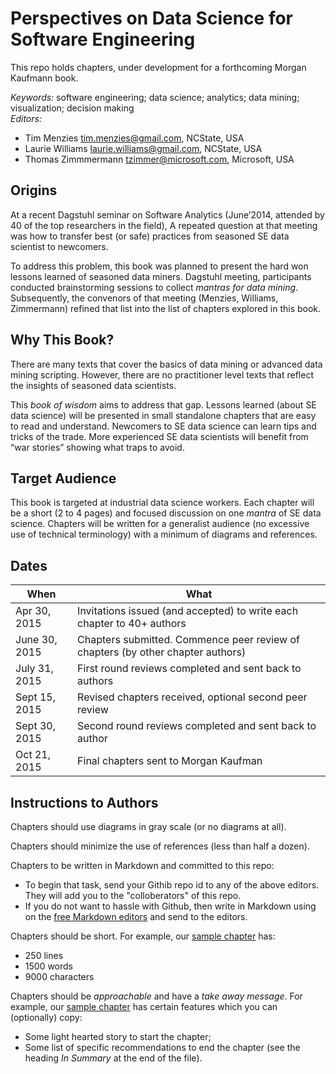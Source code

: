 # Perspectives on Data Science for Software Engineering		
		
This repo holds chapters, under development for a forthcoming Morgan Kaufmann book.		
		
_Keywords:_ software engineering; data science; analytics; data mining; visualization; decision making		
_Editors:_

+ Tim Menzies <tim.menzies@gmail.com>, NCState, USA
+ Laurie Williams <laurie.williams@gmail.com>, NCState, USA
+ Thomas Zimmmermann <tzimmer@microsoft.com>, Microsoft, USA
		
## Origins		
		
At a  recent Dagstuhl seminar on Software Analytics (June’2014, attended by 40 of the top researchers in the field), A repeated question at that meeting was how to transfer best (or safe) practices from seasoned SE data scientist to newcomers. 		
		
To address this problem, this book was planned to present the hard won lessons learned of  seasoned data miners.   Dagstuhl meeting, participants conducted brainstorming sessions to collect _mantras for data mining_.   Subsequently, the convenors of that meeting (Menzies, Williams, Zimmermann) refined that list into the list of chapters explored in this book.		
		
## Why This Book?		
		
There are many texts that cover the basics of data mining or advanced data mining scripting. However, there are no practitioner level texts that reflect the insights of seasoned data scientists.		
		
This _book of wisdom_ aims to address that gap.  Lessons learned (about SE data science) will be presented in small  standalone chapters that are easy to read and understand.  Newcomers to SE data science can learn tips and tricks of the trade. More experienced SE data scientists will benefit from “war stories” showing what traps to avoid.		
		
## Target Audience		
		
This book is targeted at industrial data science workers. Each chapter will be a short   (2 to 4 pages) and focused discussion  on one _mantra_ of SE data science. Chapters will be written for a generalist audience (no excessive use of technical terminology) with a minimum of diagrams and references. 		
		
## Dates 		
		
When          | What		
------------- | -------------------------------		
 Apr 30, 2015 |         Invitations issued (and accepted) to write each chapter to 40+ authors		
June 30, 2015 |     Chapters submitted. Commence peer review of chapters (by other chapter authors)	
July 31, 2015 |     First round reviews completed and sent back to authors		
Sept 15, 2015 |        Revised chapters received, optional second peer review		
Sept 30, 2015 |   Second round reviews completed and sent back to author		
Oct 21, 2015  | Final chapters sent to Morgan Kaufman		

## Instructions to Authors

Chapters should use  diagrams in gray scale (or no diagrams at all).

Chapters should minimize the use of references (less than half a dozen).

Chapters to be written in Markdown and committed to this repo:

+ To begin that task, send your Githib repo id to any of the above editors. They will add you to the "colloberators" of this repo.
+ If you do not want to hassle with Github, then write in Markdown using on the [free Markdown editors](http://mashable.com/2013/06/24/markdown-tools/) and send to the editors.
     
Chapters should be short. For example, our [sample chapter](sample.md) has:

+   250 lines
+   1500 words
+   9000 characters


Chapters should be _approachable_ and have a _take away message_. For example, our  [sample chapter](sample.md) has certain features which you can (optionally) copy:

+ Some light hearted story to start the chapter;
+ Some list of specific recommendations to end the chapter (see the heading _In Summary_ at the end of the file).

